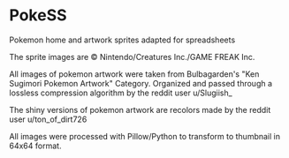# PokeSS
Pokemon home and artwork sprites adapted for spreadsheets

The sprite images are © Nintendo/Creatures Inc./GAME FREAK Inc.

All images of pokemon artwork were taken from Bulbagarden's "Ken Sugimori Pokemon Artwork" Category. Organized and passed through a lossless compression algorithm by the reddit user u/Slugiish_

The shiny versions of pokemon artwork are recolors made by the reddit user u/ton_of_dirt726

All images were processed with Pillow/Python to transform to thumbnail in 64x64 format.
